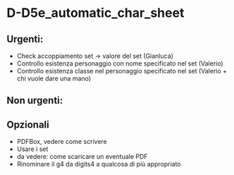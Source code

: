 # D-D5e_automatic_char_sheet

## Urgenti:
* Check accoppiamento set -> valore del set (Gianluca)
* Controllo esistenza personaggio con nome specificato nel set (Valerio)
* Controllo esistenza classe nel personaggio specificato nel set (Valerio + chi vuole dare una mano)
## Non urgenti:

## Opzionali
* PDFBox, vedere come scrivere
* Usare i set
* da vedere: come scaricare un eventuale PDF
* Rinominare il g4 da digits4 a qualcosa di più appropriato
